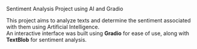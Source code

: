Sentiment Analysis Project using AI and Gradio

This project aims to analyze texts and determine the sentiment associated with them using Artificial Intelligence.  
An interactive interface was built using **Gradio** for ease of use, along with **TextBlob** for sentiment analysis.

